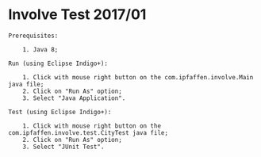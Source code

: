 # Involve Test 2017/01

	Prerequisites:

		1. Java 8;
	
	Run (using Eclipse Indigo+):
	
		1. Click with mouse right button on the com.ipfaffen.involve.Main java file;
		2. Click on "Run As" option;
		3. Select "Java Application".
		
	Test (using Eclipse Indigo+):
	
		1. Click with mouse right button on the com.ipfaffen.involve.test.CityTest java file;
		2. Click on "Run As" option;
		3. Select "JUnit Test".
